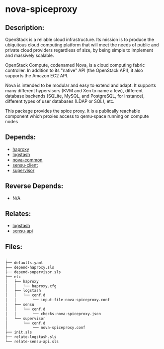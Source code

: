 # nova-spiceproxy

## Description:

OpenStack is a reliable cloud infrastructure. Its mission is to produce the ubiquitous cloud computing platform that will meet the needs of public and private cloud providers regardless of size, by being simple to implement and massively scalable.

OpenStack Compute, codenamed Nova, is a cloud computing fabric controller. In addition to its "native" API (the OpenStack API), it also supports the Amazon EC2 API.

Nova is intended to be modular and easy to extend and adapt. It supports many different hypervisors (KVM and Xen to name a few), different database backends (SQLite, MySQL, and PostgreSQL, for instance), different types of user databases (LDAP or SQL), etc.

This package provides the spice proxy. It is a publically reachable component which proxies access to qemu-space running on compute nodes

## Depends:

  -  [haproxy](/salt/haproxy)
  -  [logstash](/salt/logstash)
  -  [nova-common](/salt/nova-common)
  -  [sensu-client](/salt/sensu-client)
  -  [supervisor](/salt/supervisor)

## Reverse Depends:

  -  N/A

## Relates:

  -  [logstash](/salt/logstash)
  -  [sensu-api](/salt/sensu-api)

## Files:

```bash
.
├── defaults.yaml
├── depend-haproxy.sls
├── depend-supervisor.sls
├── etc
│   ├── haproxy
│   │   └── haproxy.cfg
│   ├── logstash
│   │   └── conf.d
│   │       └── input-file-nova-spiceproxy.conf
│   ├── sensu
│   │   └── conf.d
│   │       └── checks-nova-spiceproxy.json
│   └── supervisor
│       └── conf.d
│           └── nova-spiceproxy.conf
├── init.sls
├── relate-logstash.sls
└── relate-sensu-api.sls
```
